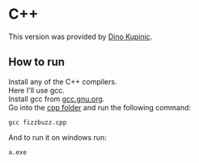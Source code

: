 # C++

This version was provided by [Dino Kupinic](https://github.com/Dino-Kupinic).

## How to run

Install any of the C++ compilers.\
Here I'll use gcc.\
Install gcc from [gcc.gnu.org](https://gcc.gnu.org).\
Go into the [cpp folder](/cpp) and run the following command:
```shell
gcc fizzbuzz.cpp
```
And to run it on windows run:
```shell
a.exe
```
